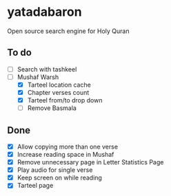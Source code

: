 
# yatadabaron
Open source search engine for Holy Quran

## To do
- [ ] Search with tashkeel
- [ ] Mushaf Warsh
    - [X] Tarteel location cache
    - [X] Chapter verses count
    - [X] Tarteel from/to drop down
    - [ ] Remove Basmala
## Done
- [x] Allow copying more than one verse
- [x] Increase reading space in Mushaf
- [x] Remove unnecessary page in Letter Statistics Page 
- [x] Play audio for single verse
- [x] Keep screen on while reading
- [x] Tarteel page